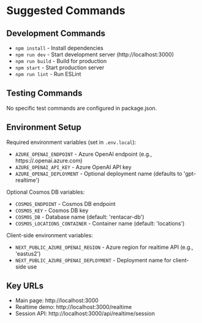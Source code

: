 # Suggested Commands

## Development Commands
- `npm install` - Install dependencies
- `npm run dev` - Start development server (http://localhost:3000)
- `npm run build` - Build for production
- `npm start` - Start production server
- `npm run lint` - Run ESLint

## Testing Commands
No specific test commands are configured in package.json.

## Environment Setup
Required environment variables (set in `.env.local`):
- `AZURE_OPENAI_ENDPOINT` - Azure OpenAI endpoint (e.g., https://<resource>.openai.azure.com)
- `AZURE_OPENAI_API_KEY` - Azure OpenAI API key
- `AZURE_OPENAI_DEPLOYMENT` - Optional deployment name (defaults to 'gpt-realtime')

Optional Cosmos DB variables:
- `COSMOS_ENDPOINT` - Cosmos DB endpoint
- `COSMOS_KEY` - Cosmos DB key
- `COSMOS_DB` - Database name (default: 'rentacar-db')
- `COSMOS_LOCATIONS_CONTAINER` - Container name (default: 'locations')

Client-side environment variables:
- `NEXT_PUBLIC_AZURE_OPENAI_REGION` - Azure region for realtime API (e.g., 'eastus2')
- `NEXT_PUBLIC_AZURE_OPENAI_DEPLOYMENT` - Deployment name for client-side use

## Key URLs
- Main page: http://localhost:3000
- Realtime demo: http://localhost:3000/realtime
- Session API: http://localhost:3000/api/realtime/session